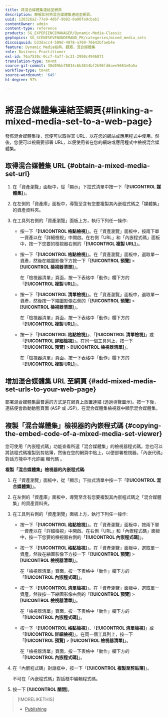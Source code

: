 ```yaml
---
title: 將混合媒體集連結至網頁
description: 瞭解如何將混合媒體集連結至網頁。
uuid: 120326a2-77e9-4d6f-9b02-0a00fa9cbab1
contentOwner: admin
content-type: reference
products: SG_EXPERIENCEMANAGER/Dynamic-Media-Classic
geptopics: SG_SCENESEVENONDEMAND_PK/categories/mixed_media_sets
discoiquuid: b33dacc4-509d-4878-a769-76642bfaeb4e
feature: Dynamic Media經典，觀眾，混合媒體集
role: Business Practitioner
exl-id: 76a7530c-0cc7-4a7f-bc31-2950c4946871
translation-type: tm+mt
source-git-commit: 38d09bb78834c6b3614bf2b96fd6aee5661e0a5a
workflow-type: tm+mt
source-wordcount: '645'
ht-degree: 97%

---
```


# 將混合媒體集連結至網頁{#linking-a-mixed-media-set-to-a-web-page}

發佈混合媒體集後，您便可以取得其 URL，以在您的網站或應用程式中使用。然後，您便可以視需要部署 URL，以便使用者在您的網站或應用程式中檢視混合媒體集。

## 取得混合媒體集 URL {#obtain-a-mixed-media-set-url}

1. 在「資產瀏覽」面板中，從「顯示」下拉式清單中按一下「**[!UICONTROL 媒體集]**」。
1. 在左側的「資產庫」面板中，導覽至含有您要複製其內嵌程式碼之「媒體集」的資產資料夾。
1. 在工具列右側的「資產瀏覽」面板上方，執行下列任一操作:

   * 按一下「**[!UICONTROL 格點檢視]**」。在「資產瀏覽」面板中，按兩下單一資產以在「詳細檢視」中開啟。在右側「URL」和「內嵌程式碼」面板中，按一下您要的檢視器右側的「**[!UICONTROL 複製 URL]**」。
   * 按一下「**[!UICONTROL 格點檢視]**」。在「資產瀏覽」面板中，選取單一資產，然後在縮圖影像下方按一下「**[!UICONTROL 預覽]** > **[!UICONTROL 檢視器清單]**」。

      在「檢視器清單」頁面，按一下表格中「動作」欄下方的「**[!UICONTROL 複製 URL]**」。

   * 按一下「**[!UICONTROL 清單檢視]**」。在「資產瀏覽」面板中，選取單一資產，然後按一下縮圖影像右側的「**[!UICONTROL 預覽]** > **[!UICONTROL 檢視器清單]**」。

      在「檢視器清單」頁面，按一下表格中「動作」欄下方的「**[!UICONTROL 複製 URL]**」。

   * 按一下「**[!UICONTROL 格點檢視]**」、「**[!UICONTROL 清單檢視]**」或「**[!UICONTROL 詳細檢視]**」。在同一個工具列上，按一下「**[!UICONTROL 預覽]** > **[!UICONTROL 檢視器清單]**」。

      在「檢視器清單」頁面，按一下表格中「動作」欄下方的「**[!UICONTROL 複製 URL]**」。

## 增加混合媒體集 URL 至網頁 {#add-mixed-media-set-urls-to-your-web-page}

部署混合媒體集最普遍的方式是在網頁上放置連結 (透過導覽圖示)。按一下後，連結便會啟動動態頁面 (ASP 或 JSP)，在混合媒體集檢視器中顯示混合媒體集。

## 複製「混合媒體集」檢視器的內嵌程式碼  {#copying-the-embed-code-of-a-mixed-media-set-viewer}

您可使用「內嵌程式碼」功能查看所選「混合媒體集」的檢視器程式碼。您也可以將該程式碼複製到剪貼簿，然後在您的網頁中貼上，以便部署檢視器。「內嵌代碼」對話方塊中不允許編 輯代碼 。

**複製「混合媒體集」檢視器的內嵌程式碼:**

1. 在「資產瀏覽」面板中，從「顯示」下拉式清單中按一下「**[!UICONTROL 混合媒體集]**」。
1. 在左側的「資產庫」面板中，導覽至含有您要複製其內嵌程式碼之「混合媒體集」的資產資料夾。
1. 在工具列右側的「資產瀏覽」面板上方，執行下列任一操作:

   * 按一下「**[!UICONTROL 格點檢視]**」。在「資產瀏覽」面板中，按兩下單一資產以在「詳細檢視」中開啟。在右側「URL」和「內嵌程式碼」面板中，按一下您要的檢視器右側的「**[!UICONTROL 內嵌程式碼]**」。
   * 按一下「**[!UICONTROL 格點檢視]**」。在「資產瀏覽」面板中，選取單一資產，然後在縮圖影像下方按一下「**[!UICONTROL 預覽]** > **[!UICONTROL 檢視器清單]**」。

      在「檢視器清單」頁面，按一下表格中「動作」欄下方的「**[!UICONTROL 內嵌程式碼]**」。

   * 按一下「**[!UICONTROL 清單檢視]**」。在「資產瀏覽」面板中，選取單一資產，然後按一下縮圖影像右側的「**[!UICONTROL 預覽]** > **[!UICONTROL 檢視器清單]**」。

      在「檢視器清單」頁面，按一下表格中「動作」欄下方的「**[!UICONTROL 內嵌程式碼]**」。

   * 按一下「**[!UICONTROL 格點檢視]**」、「**[!UICONTROL 清單檢視]**」或「**[!UICONTROL 詳細檢視]**」。在同一個工具列上，按一下「**[!UICONTROL 預覽]** > **[!UICONTROL 檢視器清單]**」。

      在「檢視器清單」頁面，按一下表格中「動作」欄下方的「**[!UICONTROL 內嵌程式碼]**」。

1. 在「內嵌程式碼」對話框中，按一下「**[!UICONTROL 複製至剪貼簿]**」。

   不可在「內嵌程式碼」對話框中編輯程式碼。

1. 按一下 **[!UICONTROL 關閉]**。

>[!MORELIKETHIS]
>
>* [Publishing](publishing-files.md#publishing_files)

